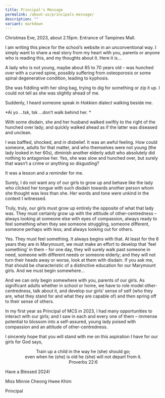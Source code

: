 ```yaml
---
title: Principal's Message
permalink: /about-us/principals-message/
description: ""
variant: markdown
---
```

Christmas Eve, 2023, about 2.15pm. Entrance of Tampines Mall.


I am writing this piece for the school’s website in an unconventional way.  I simply want to share a real story from my heart with you, parents or anyone who is reading this, and my thoughts about it. Here it is…

A lady who is not young, maybe about 65 to 70 years old – was hunched over with a curved spine, possibly suffering from osteoporosis or some spinal degenerative condition, leading to kyphosis.

She was fiddling with her sling bag, trying to dig for something or zip it up. I could not tell as she was slightly ahead of me. 

Suddenly, I heard someone speak in *Hokkien* dialect walking beside me. 

*Ai yo …tsk, tsk …don’t walk behind her. *

With some disdain, she and her husband walked swiftly to the right of the hunched over lady; and quickly walked ahead as if the latter was diseased and unclean.  

I was baffled, shocked, and in disbelief.  It was an awful feeling.  How could someone, adults for that matter, and who themselves were not young (the lady looked in her 60s), diminish another elderly adult who absolutely did nothing to antagonise her. Yes, she was slow and hunched over, but surely that wasn’t a crime or anything so disgusting?

It was a lesson and a reminder for me.

Surely, I do not want any of our girls to grow up and behave like the lady who clicked her tongue with such disdain towards another person whom she thought was less than she. Her words and tone were unkind in the context I witnessed.

Truly, truly, our girls must grow up entirely the opposite of what that lady was. They must certainly grow up with the attitude of other-centredness – always looking at someone else with eyes of compassion, always ready to feel something when they see someone struggling, someone different, someone perhaps with less; and always looking out for others. 

Yes. They must feel something. It always begins with that.  At least for the 6 years they are in Marymount, we must make an effort to develop that ‘feel something’ in them - for one day, they will surely walk past someone in need, someone with different needs or someone elderly; and they will not turn their heads away or worse, look at them with disdain.  If you ask me, that should be characteristic of a distinctive education for our Marymount girls.  And we must begin somewhere…

And we can only begin somewhere with you, parents of our girls.  As significant adults whether in school or home, we have to role model other-centredness, talk about it, and develop our girls’ sense of self (who they are, what they stand for and what they are capable of) and then spring off to their sense of others.

In my first year as Principal of MCS in 2023, I had many opportunities to interact with our girls; and I saw in each and every one of them – immense potential to blossom into a self-assured, young lady poised with compassion and an attitude of other-centredness. 

I sincerely hope that you will stand with me on this aspiration I have for our girls for God says,

<center>Train up a child in the way he (she) should go; <br>even when he (she) is old he (she) will not depart from it.<br>Proverbs 22:6</center>

Have a Blessed 2024!

Miss Minnie Cheong Hwee Khim

Principal
